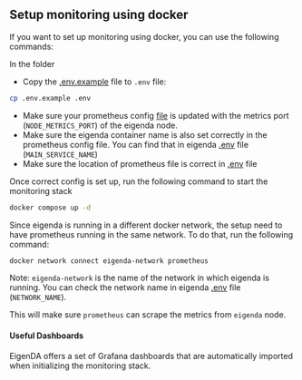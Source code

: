 ## Setup monitoring using docker
If you want to set up monitoring using docker, you can use the following commands:

In the folder

* Copy the [.env.example](./.env.example) file to `.env` file:
```bash
cp .env.example .env
```
* Make sure your prometheus config [file](./prometheus.yml) is updated with the metrics port (`NODE_METRICS_PORT`) of the eigenda node.
* Make sure the eigenda container name is also set correctly in the prometheus config file. 
You can find that in eigenda [.env](../.env.example) file (`MAIN_SERVICE_NAME`)
* Make sure the location of prometheus file is correct in [.env](./.env.example) file

Once correct config is set up, run the following command to start the monitoring stack
```bash
docker compose up -d
```

Since eigenda is running in a different docker network, the setup need to have prometheus running in the same network. To do that, run the following command:
```bash
docker network connect eigenda-network prometheus
```
Note: `eigenda-network` is the name of the network in which eigenda is running. You can check the network name in eigenda [.env](../.env.example) file (`NETWORK_NAME`).

This will make sure `prometheus` can scrape the metrics from `eigenda` node.


#### Useful Dashboards
EigenDA offers a set of Grafana dashboards that are automatically imported when initializing the monitoring stack.